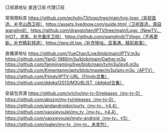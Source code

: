 订阅源地址
直连订阅 代理订阅

常用图标库
https://github.com/echolin73/logo/tree/main/tvg-logo（央视首选、补充山西卫视）
https://assets.livednow.com/guide.html（卫视首选，源自wanglindl）
https://github.com/drangjchen/IPTV/tree/main/Logo（NewTV、IHOT、求索、补充重庆卫视）
https://github.com/wanglindl/TVlogo（不再更新，补充睛彩频道）
https://epg.iill.top（补充咪咕、百事通、精彩故事）

直播源地址
https://github.com/YueChan/Live/blob/main/IPTV.m3u
https://github.com/YanG-1989/m3u/blob/main/Gather.m3u
https://github.com/fanmingming/live/blob/main/tv/m3u/ipv6.m3u
https://github.com/Kimentanm/aptv/blob/master/m3u/iptv.m3u（APTV）
https://github.com/Ftindy/IPTV-URL（Ftindy合集）
https://github.com/ddgksf2013/M3U8LIST（ddgksf合集）

安装包资源
https://github.com/vrichv/my-tv-0/releases（my-tv-0）
https://github.com/abszm/my-tv/releases（my-tv-0）
https://github.com/andandroidor/ourtv（my-tv，≥4.4）
https://github.com/yaoxieyoulei/my_tv（my-tv，≥4.4）
https://github.com/yaoxieyoulei/mytv-android（my-tv，≥5）
https://github.com/joalen/my-tv（my-tv，未发包）